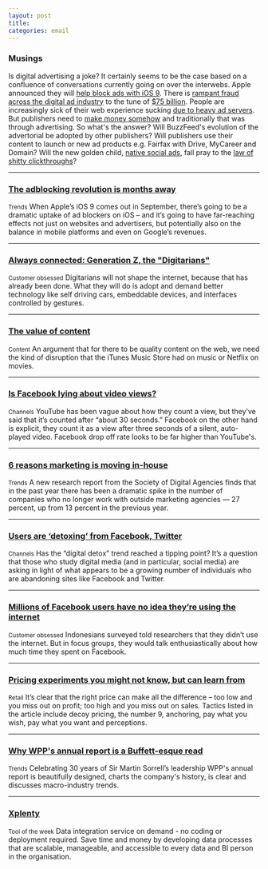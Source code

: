 ```yaml
---
layout: post
title:
categories: email
---
```


### Musings

Is digital advertising a joke? It certainly seems to be the case based on a confluence of conversations currently going on over the interwebs. Apple announced they will [help block ads with iOS 9][adblack9]. There is [rampant fraud across the digital ad industry][fraud2] to the tune of [$75 billion][adfraud]. People are increasingly sick of their web experience sucking [due to heavy ad servers][websucks]. But publishers need to [make money somehow][contentmon] and traditionally that was through advertising. So what's the answer? Will BuzzFeed's evolution of the advertorial be adopted by other publishers? Will publishers use their content to launch or new ad products e.g. Fairfax with Drive, MyCareer and Domain? Will the new golden child, [native social ads][nativedarling], fall pray to the [law of shitty clickthroughs][shiteclick]?

[adfraud]:http://adcontrarian.blogspot.co.il/2013/06/the-75-billion-ad-swindle.html

[googlead]:https://www.google.com/settings/u/0/ads/authenticated

[fraud2]:http://stfi.re/krwnl

[websucks]:http://stfi.re/werpe

[contentmon]:http://stfi.re/dvlol

[shiteclick]:http://stfi.re/adnbo

[nativedarling]:http://stfi.re/krapy

***

### [The adblocking revolution is months away][adblack9]
<small>Trends</small>
When Apple’s iOS 9 comes out in September, there’s going to be a dramatic uptake of ad blockers on iOS – and it’s going to have far-reaching effects not just on websites and advertisers, but potentially also on the balance in mobile platforms and even on Google’s revenues.

[adblack9]:http://stfi.re/oakkv

***

### [Always connected: Generation Z, the "Digitarians"][genz]
<small>Customer obsessed</small>
Digitarians will not shape the internet, because that has already been done. What they will do is adopt and demand better technology like self driving cars, embeddable devices, and interfaces controlled by gestures.

[genz]:http://stfi.re/kryzy

***

### [The value of content][contentval]
<small>Content</small>
An argument that for there to be quality content on the web, we need the kind of disruption that the iTunes Music Store had on music or Netflix on movies.

[contentval]:http://stfi.re/vvwoa

***

### [Is Facebook lying about video views?][fbvideo]
<small>Channels</small>
YouTube has been vague about how they count a view, but they’ve said that it’s counted after “about 30 seconds.” Facebook on the other hand is explicit, they count it as a view after three seconds of a silent, auto-played video. Facebook drop off rate looks to be far higher than YouTube's.

[fbvideo]:http://stfi.re/brwwv

***

### [6 reasons marketing is moving in-house][markinhouse]
<small>Trends</small>
A new research report from the Society of Digital Agencies finds that in the past year there has been a dramatic spike in the number of companies who no longer work with outside marketing agencies — 27 percent, up from 13 percent in the previous year.

[markinhouse]:http://stfi.re/eeooa

***

### [Users are ‘detoxing’ from Facebook, Twitter][antisocial]
<small>Channels</small>
Has the “digital detox” trend reached a tipping point? It’s a question that those who study digital media (and in particular, social media) are asking in light of what appears to be a growing number of individuals who are abandoning sites like Facebook and Twitter.

[antisocial]:http://stfi.re/ybxnd

***

### [Millions of Facebook users have no idea they’re using the internet][fbint]
<small>Customer obsessed</small>
Indonesians surveyed told researchers that they didn’t use the internet. But in focus groups, they would talk enthusiastically about how much time they spent on Facebook.

[fbint]:http://stfi.re/werxk

***

### [Pricing experiments you might not know, but can learn from][price]
<small>Retail</small>
It’s clear that the right price can make all the difference – too low and you miss out on profit; too high and you miss out on sales. Tactics listed in the article include decoy pricing, the number 9, anchoring, pay what you wish, pay what you want and perceptions.

[price]:http://stfi.re/gklww

***

### [Why WPP's annual report is a Buffett-esque read][wpprep]
<small>Trends</small>
Celebrating 30 years of Sir Martin Sorrell’s leadership WPP's annual report is beautifully designed, charts the company's history, is clear and discusses macro-industry trends.

[wpprep]:http://stfi.re/wekvj

***

### [Xplenty][xplenty]
<small>Tool of the week</small>
Data integration service on demand - no coding or deployment required. Save time and money by developing data processes that are scalable, manageable, and accessible to every data and BI person in the organisation.

[xplenty]:https://www.xplenty.com/
